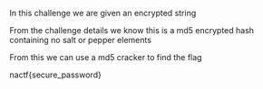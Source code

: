 In this challenge we are given an encrypted string

From the challenge details we know this is a md5 encrypted hash containing no salt or pepper elements

From this we can use a md5 cracker to find the flag

nactf{secure_password}
